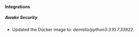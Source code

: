 #### Integrations
##### Awake Security
- Updated the Docker image to: *demisto/python3:3.10.7.33922*.

